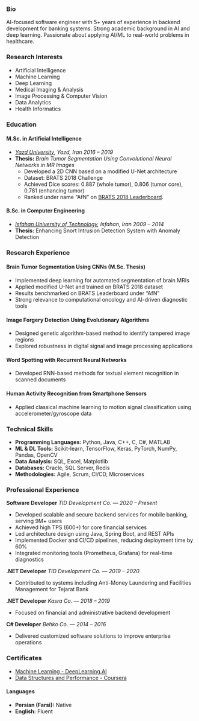### Bio

AI-focused software engineer with 5+ years of experience in backend development for banking systems. Strong academic background in AI and deep learning. Passionate about applying AI/ML to real-world problems in healthcare.


### Research Interests

* Artificial Intelligence 
* Machine Learning
* Deep Learning
* Medical Imaging & Analysis
* Image Processing & Computer Vision
* Data Analytics
* Health Informatics


### Education ###

#### M.Sc. in Artificial Intelligence ####
* _[Yazd University](https://yazd.ac.ir/en), Yazd, Iran 2016 – 2019_
* **Thesis:** _Brain Tumor Segmentation Using Convolutional Neural Networks in MR Images_
  * Developed a 2D CNN based on a modified U-Net architecture
  * Dataset: BRATS 2018 Challenge
  * Achieved Dice scores: 0.887 (whole tumor), 0.806 (tumor core), 0.781 (enhancing tumor)
  * Ranked under name “AfN” on [BRATS 2018 Leaderboard](https://www.cbica.upenn.edu/BraTS18/lboardValidation.html).

#### B.Sc. in Computer Engineering ####
* _[Isfahan University of Technology](https://english.iut.ac.ir), Isfahan, Iran 2009 – 2014_
* **Thesis:** Enhancing Snort Intrusion Detection System with Anomaly Detection


### Research Experience ###

#### Brain Tumor Segmentation Using CNNs (M.Sc. Thesis) ####

- Implemented deep learning for automated segmentation of brain MRIs
- Applied modified U-Net and trained on BRATS 2018 dataset
- Results benchmarked on BRATS Leaderboard under “AfN”
- Strong relevance to computational oncology and AI-driven diagnostic tools

#### Image Forgery Detection Using Evolutionary Algorithms ####

- Designed genetic algorithm-based method to identify tampered image regions
- Explored robustness in digital signal and image processing applications

#### Word Spotting with Recurrent Neural Networks ####

- Developed RNN-based methods for textual element recognition in scanned documents

#### Human Activity Recognition from Smartphone Sensors ####

- Applied classical machine learning to motion signal classification using
    accelerometer/gyroscope data


### Technical Skills ###

* **Programming Languages:** Python, Java, C++, C, C#, MATLAB
* **ML & DL Tools:** Scikit-learn, TensorFlow, Keras, PyTorch, NumPy, Pandas, OpenCV
* **Data Analysis:** SQL, Excel, Matplotlib
* **Databases:** Oracle, SQL Server, Redis
* **Methodologies:** Agile, Scrum, CI/CD, Microservices

### Professional Experience ### 

**Software Developer**
_TID Development Co._ — _2020 – Present_

- Developed scalable and secure backend services for mobile banking, serving 9M+ users
- Achieved high TPS (600+) for core financial services
- Led architecture design using Java, Spring Boot, and REST APIs
- Implemented Docker and CI/CD pipelines, reducing deployment time by 60%
- Integrated monitoring tools (Prometheus, Grafana) for real-time diagnostics

**.NET Developer**
_TID Development Co._ — _2019 – 2020_

- Contributed to systems including Anti-Money Laundering and Facilities Management for
    Tejarat Bank

**.NET Developer**
_Kasra Co._ — _2018 – 2019_

- Focused on financial and administrative backend development

**C# Developer**
_Behko Co._ — _2014 – 2016_

- Delivered customized software solutions to improve enterprise operations


### Certificates ###

* [Machine Learning - DeepLearning.AI](https://www.coursera.org/account/accomplishments/specialization/certificate/YPIGDYEAF3JB)
* [Data Structures and Performance - Coursera](https://www.coursera.org/account/accomplishments/certificate/ZNV8LKNSR5KT)

#### Languages

- **Persian (Farsi):** Native
- **English:** Fluent
